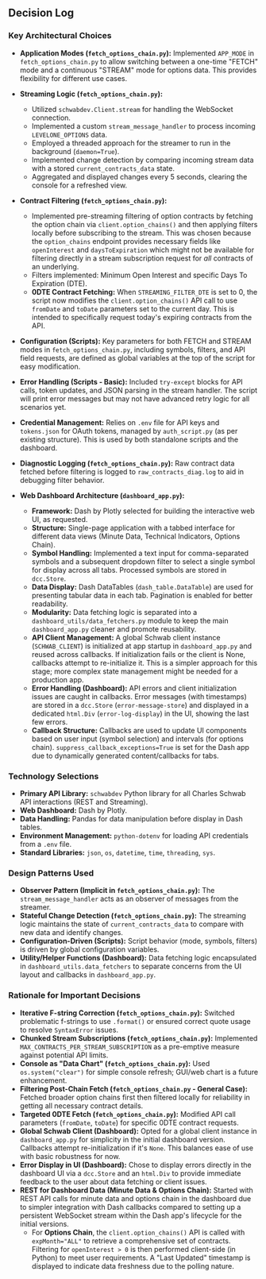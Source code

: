 ## Decision Log

### Key Architectural Choices

*   **Application Modes (`fetch_options_chain.py`):** Implemented `APP_MODE` in `fetch_options_chain.py` to allow switching between a one-time "FETCH" mode and a continuous "STREAM" mode for options data. This provides flexibility for different use cases.
*   **Streaming Logic (`fetch_options_chain.py`):**
    *   Utilized `schwabdev.Client.stream` for handling the WebSocket connection.
    *   Implemented a custom `stream_message_handler` to process incoming `LEVELONE_OPTIONS` data.
    *   Employed a threaded approach for the streamer to run in the background (`daemon=True`).
    *   Implemented change detection by comparing incoming stream data with a stored `current_contracts_data` state.
    *   Aggregated and displayed changes every 5 seconds, clearing the console for a refreshed view.
*   **Contract Filtering (`fetch_options_chain.py`):**
    *   Implemented pre-streaming filtering of option contracts by fetching the option chain via `client.option_chains()` and then applying filters locally before subscribing to the stream. This was chosen because the `option_chains` endpoint provides necessary fields like `openInterest` and `daysToExpiration` which might not be available for filtering directly in a stream subscription request for *all* contracts of an underlying.
    *   Filters implemented: Minimum Open Interest and specific Days To Expiration (DTE).
    *   **0DTE Contract Fetching:** When `STREAMING_FILTER_DTE` is set to 0, the script now modifies the `client.option_chains()` API call to use `fromDate` and `toDate` parameters set to the current day. This is intended to specifically request today's expiring contracts from the API.
*   **Configuration (Scripts):** Key parameters for both FETCH and STREAM modes in `fetch_options_chain.py`, including symbols, filters, and API field requests, are defined as global variables at the top of the script for easy modification.
*   **Error Handling (Scripts - Basic):** Included `try-except` blocks for API calls, token updates, and JSON parsing in the stream handler. The script will print error messages but may not have advanced retry logic for all scenarios yet.
*   **Credential Management:** Relies on `.env` file for API keys and `tokens.json` for OAuth tokens, managed by `auth_script.py` (as per existing structure). This is used by both standalone scripts and the dashboard.
*   **Diagnostic Logging (`fetch_options_chain.py`):** Raw contract data fetched before filtering is logged to `raw_contracts_diag.log` to aid in debugging filter behavior.

*   **Web Dashboard Architecture (`dashboard_app.py`):**
    *   **Framework:** Dash by Plotly selected for building the interactive web UI, as requested.
    *   **Structure:** Single-page application with a tabbed interface for different data views (Minute Data, Technical Indicators, Options Chain).
    *   **Symbol Handling:** Implemented a text input for comma-separated symbols and a subsequent dropdown filter to select a single symbol for display across all tabs. Processed symbols are stored in `dcc.Store`.
    *   **Data Display:** Dash DataTables (`dash_table.DataTable`) are used for presenting tabular data in each tab. Pagination is enabled for better readability.
    *   **Modularity:** Data fetching logic is separated into a `dashboard_utils/data_fetchers.py` module to keep the main `dashboard_app.py` cleaner and promote reusability.
    *   **API Client Management:** A global Schwab client instance (`SCHWAB_CLIENT`) is initialized at app startup in `dashboard_app.py` and reused across callbacks. If initialization fails or the client is None, callbacks attempt to re-initialize it. This is a simpler approach for this stage; more complex state management might be needed for a production app.
    *   **Error Handling (Dashboard):** API errors and client initialization issues are caught in callbacks. Error messages (with timestamps) are stored in a `dcc.Store` (`error-message-store`) and displayed in a dedicated `html.Div` (`error-log-display`) in the UI, showing the last few errors.
    *   **Callback Structure:** Callbacks are used to update UI components based on user input (symbol selection) and intervals (for options chain). `suppress_callback_exceptions=True` is set for the Dash app due to dynamically generated content/callbacks for tabs.

### Technology Selections

*   **Primary API Library:** `schwabdev` Python library for all Charles Schwab API interactions (REST and Streaming).
*   **Web Dashboard:** Dash by Plotly.
*   **Data Handling:** Pandas for data manipulation before display in Dash tables.
*   **Environment Management:** `python-dotenv` for loading API credentials from a `.env` file.
*   **Standard Libraries:** `json`, `os`, `datetime`, `time`, `threading`, `sys`.

### Design Patterns Used

*   **Observer Pattern (Implicit in `fetch_options_chain.py`):** The `stream_message_handler` acts as an observer of messages from the streamer.
*   **Stateful Change Detection (`fetch_options_chain.py`):** The streaming logic maintains the state of `current_contracts_data` to compare with new data and identify changes.
*   **Configuration-Driven (Scripts):** Script behavior (mode, symbols, filters) is driven by global configuration variables.
*   **Utility/Helper Functions (Dashboard):** Data fetching logic encapsulated in `dashboard_utils.data_fetchers` to separate concerns from the UI layout and callbacks in `dashboard_app.py`.

### Rationale for Important Decisions

*   **Iterative F-string Correction (`fetch_options_chain.py`):** Switched problematic f-strings to use `.format()` or ensured correct quote usage to resolve `SyntaxError` issues.
*   **Chunked Stream Subscriptions (`fetch_options_chain.py`):** Implemented `MAX_CONTRACTS_PER_STREAM_SUBSCRIPTION` as a pre-emptive measure against potential API limits.
*   **Console as "Data Chart" (`fetch_options_chain.py`):** Used `os.system("clear")` for simple console refresh; GUI/web chart is a future enhancement.
*   **Filtering Post-Chain Fetch (`fetch_options_chain.py` - General Case):** Fetched broader option chains first then filtered locally for reliability in getting all necessary contract details.
*   **Targeted 0DTE Fetch (`fetch_options_chain.py`):** Modified API call parameters (`fromDate`, `toDate`) for specific 0DTE contract requests.
*   **Global Schwab Client (Dashboard):** Opted for a global client instance in `dashboard_app.py` for simplicity in the initial dashboard version. Callbacks attempt re-initialization if it's `None`. This balances ease of use with basic robustness for now.
*   **Error Display in UI (Dashboard):** Chose to display errors directly in the dashboard UI via a `dcc.Store` and an `html.Div` to provide immediate feedback to the user about data fetching or client issues.
*   **REST for Dashboard Data (Minute Data & Options Chain):** Started with REST API calls for minute data and options chain in the dashboard due to simpler integration with Dash callbacks compared to setting up a persistent WebSocket stream within the Dash app's lifecycle for the initial versions. 
    *   For **Options Chain**, the `client.option_chains()` API is called with `expMonth="ALL"` to retrieve a comprehensive set of contracts. Filtering for `openInterest > 0` is then performed client-side (in Python) to meet user requirements. A "Last Updated" timestamp is displayed to indicate data freshness due to the polling nature.